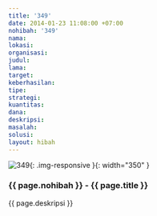 ```yaml
---
title: '349'
date: 2014-01-23 11:08:00 +07:00
nohibah: '349'
nama: 
lokasi: 
organisasi: 
judul: 
lama: 
target: 
keberhasilan: 
tipe: 
strategi: 
kuantitas: 
dana: 
deskripsi: 
masalah: 
solusi: 
layout: hibah
---
```


![349](/static/img/hibahcms/349.png){: .img-responsive }{: width="350" }

### {{ page.nohibah }} - {{ page.title }}

{{ page.deskripsi }}
